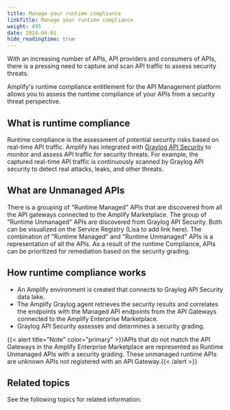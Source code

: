 ```yaml
---
title: Manage your runtime compliance
linkTitle: Manage your runtime compliance
weight: 495
date: 2024-04-01
hide_readingtime: true
---
```


With an increasing number of APIs, API providers and consumers of APIs, there is a pressing need to capture and scan API traffic to assess security threats.

Amplify's runtime compliance entitlement for the API Management platform allows you to assess the runtime compliance of your APIs from a security threat perspective.

## What is runtime compliance

Runtime compliance is the assessment of potential security risks based on real-time API traffic. Amplify has integrated with [Graylog API Security](https://graylog.org/products/api-security/) to monitor and assess API traffic for security threats. For example, the captured real-time API traffic is continuously scanned by Graylog API security to detect real attacks, leaks, and other threats.

## What are Unmanaged APIs

There is a grouping of "Runtime Managed" APIs that are discovered from all the API gateways connected to the Amplify Marketplace.  The group of "Runtime Unmanaged" APIs are discovered from Graylog API Security.  Both can be visualized on the Service Registry (Lisa to add link here).  The combination of "Runtime Managed" and "Runtime Unmanaged" APIs is a representation of all the APIs. As a result of the runtime Compliance, APIs can be prioritized for remediation based on the security grading. 

## How runtime compliance works

* An Amplify environment is created that connects to Graylog API Security data lake.  
* The Amplify Graylog agent retrieves the security results and correlates the endpoints with the Managed API endpoints from the API Gateways connected to the Amplify Enterprise Marketplace.
* Graylog API Security assesses and determines a security grading.  

{{< alert title="Note" color="primary" >}}APIs that do not match the API Gateways in the Amplify Enterprise Marketplace are represented as Runtime Unmanaged APIs with a security grading. These unmanaged runtime APIs are unknown APIs not registered with an API Gateway.{{< /alert >}}

## Related topics

See the following topics for related information.
